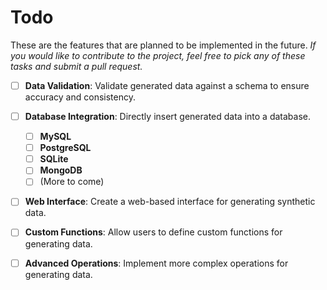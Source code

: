 # Todo 

These are the features that are planned to be implemented in the future. *If you would like to contribute to the project, feel free to pick any of these tasks and submit a pull request.*

- [ ] **Data Validation**: Validate generated data against a schema to ensure accuracy and consistency.
- [ ] **Database Integration**: Directly insert generated data into a database.
  - [ ] **MySQL**
  - [ ] **PostgreSQL**
  - [ ] **SQLite**
  - [ ] **MongoDB**
  - [ ] (More to come)
- [ ] **Web Interface**: Create a web-based interface for generating synthetic data.
- [ ] **Custom Functions**: Allow users to define custom functions for generating data.
- [ ] **Advanced Operations**: Implement more complex operations for generating data.

